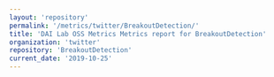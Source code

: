 ```yaml
---
layout: 'repository'
permalink: '/metrics/twitter/BreakoutDetection/'
title: 'DAI Lab OSS Metrics Metrics report for BreakoutDetection'
organization: 'twitter'
repository: 'BreakoutDetection'
current_date: '2019-10-25'
---
```


